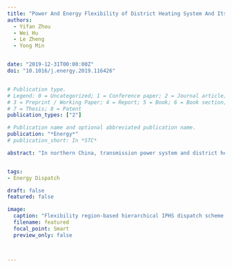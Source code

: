 ```yaml
---
title: "Power And Energy Flexibility of District Heating System And Its Application In Wide-Area Power And Heat Dispatch"
authors:
  - Yifan Zhou
  - Wei Hu
  - Le Zheng
  - Yong Min


date: "2019-12-31T00:00:00Z"
doi: "10.1016/j.energy.2019.116426"


# Publication type.
# Legend: 0 = Uncategorized; 1 = Conference paper; 2 = Journal article;
# 3 = Preprint / Working Paper; 4 = Report; 5 = Book; 6 = Book section;
# 7 = Thesis; 8 = Patent
publication_types: ["2"]

# Publication name and optional abbreviated publication name.
publication: "*Energy*"
# publication_short: In *STC*

abstract: "In northern China, transmission power system and district heating systems (DHSs) are directly connected by large-capacity combined heat and power (CHP) units, which composes the wide-area integrated power and heat system (IPHS). For better wind power accommodation, it is crucial to explore the operational flexibility of each local DHS in the wide-area IPHS. This paper investigates the available electric flexibility from the DHS through the CHP units and the heat-to-power devices. A flexibility region method is proposed to accurately formulate the DHS’s flexibility in terms of power capacity and energy capacity, with a special emphasis on the temporal-coupling feature which is usually oversimplified in the existing studies. Then, solving algorithm is discussed to construct the polytope-form flexibility region, which provides an explicit and concise description of the electric flexibility from the DHS. Flexibility indicators are also developed for flexibility potential quantification. Further, a practical IPHS dispatch scheme is designed, which performs the wide-area power dispatch and the local-area heat dispatch hierarchically. Numerical simulation demonstrates the effectiveness of the flexibility region method in assessing the DHS’s electric flexibility and performing the IPHS dispatch, as well as the benefit of coordinating the flexibility from multiple DHSs for wide-area wind power accommodation."


tags:
- Energy Dispatch

draft: false
featured: false

image:
  caption: "Flexibility region-based hierarchical IPHS dispatch scheme."
  filename: featured
  focal_point: Smart
  preview_only: false



---
```



